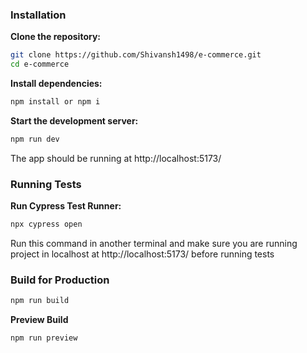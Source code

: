 ### Installation

**Clone the repository:**

```bash
git clone https://github.com/Shivansh1498/e-commerce.git
cd e-commerce
```

**Install dependencies:**

```bash
npm install or npm i
```

**Start the development server:**

```bash
npm run dev
```

The app should be running at http://localhost:5173/

### Running Tests

**Run Cypress Test Runner:**

```bash
npx cypress open
```

Run this command in another terminal and make sure you are running project in localhost at
http://localhost:5173/ before running tests

### Build for Production

```bash
npm run build
```

**Preview Build**

```bash
npm run preview
```
